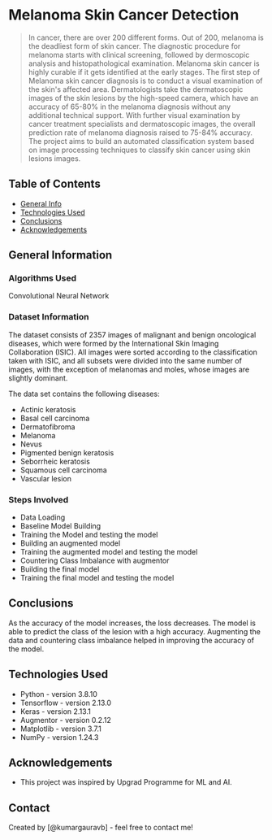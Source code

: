 # Melanoma Skin Cancer Detection
> In cancer, there are over 200 different forms. Out of 200, melanoma is the deadliest form of skin cancer. The diagnostic procedure for melanoma starts with clinical screening, followed by dermoscopic analysis and histopathological examination. Melanoma skin cancer is highly curable if it gets identified at the early stages. The first step of Melanoma skin cancer diagnosis is to conduct a visual examination of the skin's affected area. Dermatologists take the dermatoscopic images of the skin lesions by the high-speed camera, which have an accuracy of 65-80% in the melanoma diagnosis without any additional technical support. With further visual examination by cancer treatment specialists and dermatoscopic images, the overall prediction rate of melanoma diagnosis raised to 75-84% accuracy. The project aims to build an automated classification system based on image processing techniques to classify skin cancer using skin lesions images.


## Table of Contents
* [General Info](#general-information)
* [Technologies Used](#technologies-used)
* [Conclusions](#conclusions)
* [Acknowledgements](#acknowledgements)

<!-- You can include any other section that is pertinent to your problem -->

## General Information
### Algorithms Used
Convolutional Neural Network
### Dataset Information
The dataset consists of 2357 images of malignant and benign oncological diseases, which were formed by the International Skin Imaging Collaboration (ISIC). All images were sorted according to the classification taken with ISIC, and all subsets were divided into the same number of images, with the exception of melanomas and moles, whose images are slightly dominant.

The data set contains the following diseases:
- Actinic keratosis
- Basal cell carcinoma
- Dermatofibroma
- Melanoma
- Nevus
- Pigmented benign keratosis
- Seborrheic keratosis
- Squamous cell carcinoma
- Vascular lesion
### Steps Involved
- Data Loading
- Baseline Model Building
- Training the Model and testing the model
- Building an augmented model
- Training the augmented model and testing the model
- Countering Class Imbalance with augmentor
- Building the final model
- Training the final model and testing the model

## Conclusions
As the accuracy of the model increases, the loss decreases. The model is able to predict the class of the lesion with a high accuracy. Augmenting the data and countering class imbalance helped in improving the accuracy of the model.


## Technologies Used
- Python - version 3.8.10
- Tensorflow - version  2.13.0
- Keras - version 2.13.1
- Augmentor - version  0.2.12
- Matplotlib - version 3.7.1
- NumPy - version 1.24.3

## Acknowledgements
- This project was inspired by Upgrad Programme for ML and AI.

## Contact
Created by [@kumargauravb] - feel free to contact me!
